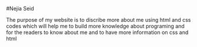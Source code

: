 #Nejia Seid

The purpose of my website is to discribe more about me using html and css codes which will help me to build more knowledge about programing and for the readers to know about me and to have more information on css and html